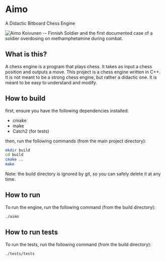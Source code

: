 # Aimo

A Didactic Bitboard Chess Engine

![Aimo Koivunen -- Finnish Soldier and the first documented case of a soldier overdosing on methamphetamine during combat.](https://github.com/OmuW/Aimo/blob/main/aimo.jpg?raw=true)

## What is this?

A chess engine is a program that plays chess. It takes as input a chess position and outputs a move. This project is a chess engine written in C++. It is not meant to be a strong chess engine, but rather a didactic one. It is meant to be easy to understand and modify.

## How to build

first, ensure you have the following dependencies installed:

- cmake
- make
- Catch2 (for tests)

then, run the following commands (from the main project directory):

```bash
mkdir build
cd build
cmake ..
make
```

Note: the build directory is ignored by git, so you can safely delete it at any time.

## How to run

To run the engine, run the following command (from the build directory):

```bash
./aimo
```

## How to run tests

To run the tests, run the following command (from the build directory):

```bash
./tests/tests
```
